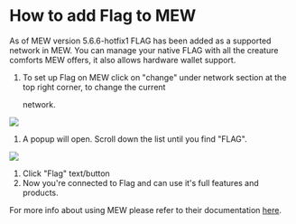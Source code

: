 # How to add Flag to MEW

As of MEW version 5.6.6-hotfix1 FLAG has been added as a supported network in MEW. You can manage your native FLAG with all the creature comforts MEW offers, it also allows hardware wallet support.

1. To set up Flag on MEW click on "change" under network section at the top right corner, to change the current 

   network.

![](https://github.com/fuseio/docs/tree/ad5158afdcedc7ce1ca0e544a34919e024a0ed03/.gitbook/assets/MEW_1.png)

1. A popup will open. Scroll down the list until you find "FLAG".

![](https://github.com/fuseio/docs/tree/ad5158afdcedc7ce1ca0e544a34919e024a0ed03/.gitbook/assets/MEW_2.png)

1. Click "Flag" text/button
2. Now you're connected to Flag and can use it's full features and products.

For more info about using MEW please refer to their documentation [here](https://kb.myetherwallet.com/).

